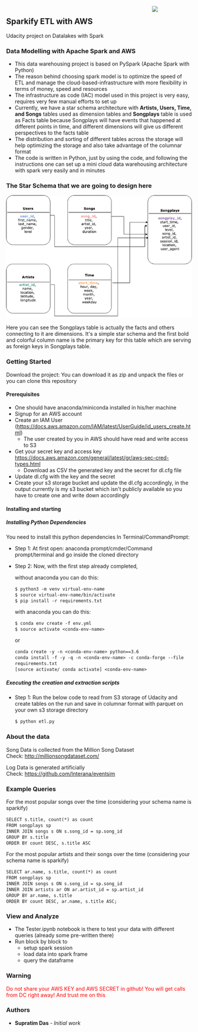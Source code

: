<img align="right" src="https://upload.wikimedia.org/wikipedia/commons/thumb/9/93/Amazon_Web_Services_Logo.svg/512px-Amazon_Web_Services_Logo.svg.png" width=108>


## Sparkify ETL with AWS
Udacity project on Datalakes with Spark

### Data Modelling with Apache Spark and AWS
- This data warehousing project is based on PySpark (Apache Spark with Python)
- The reason behind choosing spark model is to optimize the speed of ETL
 and manage the cloud-based-infrastructure with more flexibility in 
 terms of money, speed and resources
- The infrastructure as code (IAC) model used in this project is very 
easy, requires very few manual efforts to set up
- Currently, we have a star schema architecture with **Artists, Users, 
Time, and Songs** tables used as dimension tables and **Songplays** table is used as 
Facts table because Songplays will have events that happened at different points in time, 
 and different dimensions will give us different perspectives to the facts table
- The distribution and sorting of different tables across the storage will help
optimizing the storage and also take advantage of the columnar format
- The code is written in Python, just by using the code, and following 
the instructions one can set up a mini cloud data warehousing 
architecture with spark very easily and in minutes
  
### The Star Schema that we are going to design here
![alt text](img/schema.png)

Here you can see the Songplays table is actually the facts and others
connecting to it are dimensions. It's a simple star schema and the first
bold and colorful column name is the primary key for this table which 
are serving as foreign keys in Songplays table.

### Getting Started
Download the project:
You can download it as zip and unpack the files or you can clone this
repository

#### Prerequisites
- One should have anaconda/miniconda installed in his/her machine
- Signup for an AWS account
- Create an IAM User (https://docs.aws.amazon.com/IAM/latest/UserGuide/id_users_create.html)
   - The user created by you in AWS should have read and write access to S3
- Get your secret key and access key https://docs.aws.amazon.com/general/latest/gr/aws-sec-cred-types.html
   - Download as CSV the generated key and the secret
     for dl.cfg file
- Update dl.cfg with the key and the secret
- Create your s3 storage bucket and update the dl.cfg accordingly, in the
output currently is my s3 bucket which isn't publicly available so you have to create one and write down accordingly

#### Installing and starting

##### Installing Python Dependencies
You need to install this python dependencies
In Terminal/CommandPrompt:  
- Step 1: At first open: anaconda prompt/cmder/Command prompt/terminal and
 go inside the cloned directory

- Step 2: Now, with the first step already completed,   

  without anaconda you can do this:
    ```
    $ python3 -m venv virtual-env-name
    $ source virtual-env-name/bin/activate
    $ pip install -r requirements.txt
    ```
    with anaconda you can do this:
    ```
    $ conda env create -f env.yml
    $ source activate <conda-env-name>
    ```
    or
    ```
    conda create -y -n <conda-env-name> python==3.6
    conda install -f -y -q -n <conda-env-name> -c conda-forge --file requirements.txt
    [source activate/ conda activate] <conda-env-name>
    ```

##### Executing the creation and extraction scripts

- Step 1: Run the below code to read from S3 storage of Udacity and 
create tables on the run and save in columnar format with parquet on your
own s3 storage directory
    ```bash
    $ python etl.py
    ```

### About the data
Song Data is collected from the Million Song Dataset   
Check: http://millionsongdataset.com/

Log Data is generated artificially  
Check: https://github.com/Interana/eventsim

### Example Queries
For the most popular songs over the time (considering your schema name 
is sparkify)
```
SELECT s.title, count(*) as count
FROM songplays sp
INNER JOIN songs s ON s.song_id = sp.song_id
GROUP BY s.title
ORDER BY count DESC, s.title ASC
```
For the most popular artists and their songs over the time (considering 
your schema name is sparkify)
```
SELECT ar.name, s.title, count(*) as count
FROM songplays sp
INNER JOIN songs s ON s.song_id = sp.song_id
INNER JOIN artists ar ON ar.artist_id = sp.artist_id
GROUP BY ar.name, s.title
ORDER BY count DESC, ar.name, s.title ASC;
```
### View and Analyze
- The Tester.ipynb notebook is there to test your data with different
queries (already some pre-written there)
- Run block by block to 
    - setup spark session
    - load data into spark frame
    - query the dataframe

### Warning
<span style="color:red">
    Do not share your AWS KEY and AWS SECRET in github! You will get 
    calls from DC right away! And trust me on this
</span>
 
### Authors
* **Supratim Das** - *Initial work*